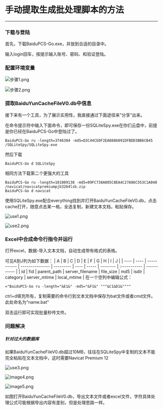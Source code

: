 # 手动提取生成批处理脚本的方法
***
### 下载与登陆

首先，下载BaiduPCS-Go.exe，并放到合适的目录中。

输入login回车，按提示输入账号、密码、和验证登陆。

### 配置环境变量

![步骤1.png](https://upload-images.jianshu.io/upload_images/12782677-2d0b282842ba538c.png?imageMogr2/auto-orient/strip%7CimageView2/2/w/1240)

![步骤2.png](https://upload-images.jianshu.io/upload_images/12782677-fb8d17a6c4d64a1f.png?imageMogr2/auto-orient/strip%7CimageView2/2/w/1240)

### 提取BaiduYunCacheFileV0.db中信息

接下来有一个工具，为了展示实用性，我直接通过下面途径来”分享“出来。

在命令提示符中输入下面命令，即可保存一份SQLiteSpy.exe在你们云盘中，前提是你已经在BaiduPCS-Go中登陆过了。
```
BaiduPCS-Go ru -length=3746304 -md5=D3C44CE0F2EA0886091DFBDD3BB6CB45 /SQLiteSpy/SQLiteSpy.exe
```
然后下载
```
BaiduPCS-Go d SQLiteSpy
```
相同方法下载第二个更强大的工具
```
BaiduPCS-Go ru -length=101809138 -md5=09FC738A805C8EA4C27A86C553C1A048 /navicat/navicatpremiumpjb3264lsb.zip
BaiduPCS-Go d navicat
```
使用SQLiteSpy.exe配合everything找到并打开BaiduYunCacheFileV0.db，点击cache打开，随意点击某一格，全选复制，新建文本文档，粘贴保存。


![use1.png](https://upload-images.jianshu.io/upload_images/12782677-bc5f0513be1aae53.png?imageMogr2/auto-orient/strip%7CimageView2/2/w/1240)

![use2.png](https://upload-images.jianshu.io/upload_images/12782677-5f446f365edb8ed5.png?imageMogr2/auto-orient/strip%7CimageView2/2/w/1240)

### Excel中合成命令行指令并运行
打开excel，数据-导入文本文档，自动生成带有格式的表格。

可见A到J列为如下数据：
| A    | B    | C           | D               | E         | F    | G     | H        | I            | J           |
| ---- | ---- | ----------- | --------------- | --------- | ---- | ----- | -------- | :----------- | ----------- |
| id   | fid  | parent_path | server_filename | file_size | md5  | isdir | category | server_mtime | local_mtime |
在一个空列中编辑公式：
```
="BaiduPCS-Go ru -length="&E1&" -md5="&F1&" """&C1&D1&""""
```
ctrl+d填充所有，复制需要的命令行到文本文档中保存为bat文件或者cmd文件。此处命名为"name.bat"

双击运行即可实现批量秒传文件。

### 问题解决

##### 针对过大的数据库
如果BaiduYunCacheFileV0.db超过10MB，往往在SQLiteSpy中复制的文本不能完全粘贴在文本文档中，这时需要Navicat Premium 12

![use3.png](https://upload-images.jianshu.io/upload_images/12782677-1d0822faefb8ebb0.png?imageMogr2/auto-orient/strip%7CimageView2/2/w/1240)

![image4.png](https://upload-images.jianshu.io/upload_images/12782677-f4687244c2a6a610.png?imageMogr2/auto-orient/strip%7CimageView2/2/w/1240)

![image5.png](https://upload-images.jianshu.io/upload_images/12782677-0c199cddd9c80859.png?imageMogr2/auto-orient/strip%7CimageView2/2/w/1240)


如图打开BaiduYunCacheFileV0.db，导出文本文件或者excel文件，字符具体处理公式可能根据导出内容有差别，但是处理思路一样。
